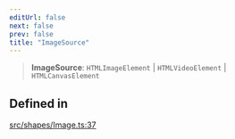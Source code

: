 ```yaml
---
editUrl: false
next: false
prev: false
title: "ImageSource"
---
```


> **ImageSource**: `HTMLImageElement` \| `HTMLVideoElement` \| `HTMLCanvasElement`

## Defined in

[src/shapes/Image.ts:37](https://github.com/fabricjs/fabric.js/blob/a0b4adf41e0a1fd81824114cedd4c32bfb8cac25/src/shapes/Image.ts#L37)
